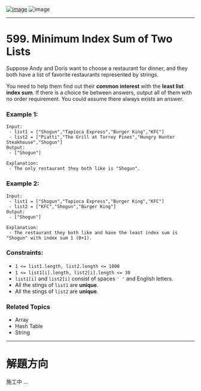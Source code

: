 [![image](https://img.shields.io/badge/Leetcode-Link-blue?logo=leetcode)](https://leetcode.com/problems/minimum-index-sum-of-two-lists/)
![image](https://img.shields.io/badge/Difficulty-Easy-green)

---

# 599. Minimum Index Sum of Two Lists

Suppose Andy and Doris want to choose a restaurant for dinner, and they both have a list of favorite restaurants represented by strings.

You need to help them find out their **common interest** with the **least list index sum**. If there is a choice tie between answers, output all of them with no order requirement. You could assume there always exists an answer.

### Example 1:

```
Input: 
 - list1 = ["Shogun","Tapioca Express","Burger King","KFC"]
 - list2 = ["Piatti","The Grill at Torrey Pines","Hungry Hunter Steakhouse","Shogun"]
Output: 
 - ["Shogun"]

Explanation:
 - The only restaurant they both like is "Shogun".
```

### Example 2:

```
Input: 
 - list1 = ["Shogun","Tapioca Express","Burger King","KFC"]
 - list2 = ["KFC","Shogun","Burger King"]
Output: 
 - ["Shogun"]

Explanation:
 - The restaurant they both like and have the least index sum is "Shogun" with index sum 1 (0+1).
```

### Constraints:

- `1 <= list1.length, list2.length <= 1000`
- `1 <= list1[i].length, list2[i].length <= 30`
- `list1[i]` and `list2[i]` consist of spaces `' '` and English letters.
- All the stings of `list1` are **unique**.
- All the stings of `list2` are **unique**.

### Related Topics

- Array
- Hash Table
- String
  
---

# 解題方向

施工中 ...
